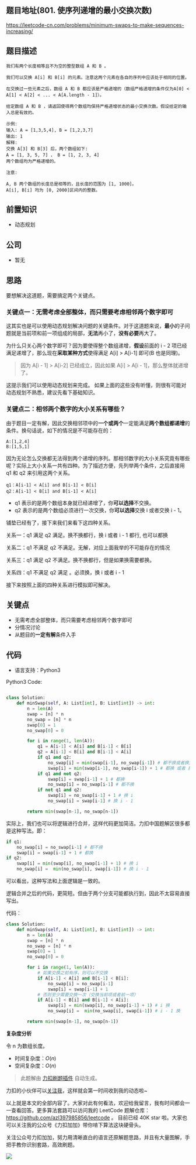 ## 题目地址(801. 使序列递增的最小交换次数)

https://leetcode-cn.com/problems/minimum-swaps-to-make-sequences-increasing/

## 题目描述

```
我们有两个长度相等且不为空的整型数组 A 和 B 。

我们可以交换 A[i] 和 B[i] 的元素。注意这两个元素在各自的序列中应该处于相同的位置。

在交换过一些元素之后，数组 A 和 B 都应该是严格递增的（数组严格递增的条件仅为A[0] < A[1] < A[2] < ... < A[A.length - 1]）。

给定数组 A 和 B ，请返回使得两个数组均保持严格递增状态的最小交换次数。假设给定的输入总是有效的。

示例:
输入: A = [1,3,5,4], B = [1,2,3,7]
输出: 1
解释:
交换 A[3] 和 B[3] 后，两个数组如下:
A = [1, 3, 5, 7] ， B = [1, 2, 3, 4]
两个数组均为严格递增的。

注意:

A, B 两个数组的长度总是相等的，且长度的范围为 [1, 1000]。
A[i], B[i] 均为 [0, 2000]区间内的整数。
```

## 前置知识

- 动态规划

## 公司

- 暂无

## 思路

要想解决这道题，需要搞定两个关键点。

### 关键点一：无需考虑全部整体，而只需要考虑相邻两个数字即可

这其实也是可以使用动态规划解决问题的关键条件。对于这道题来说，**最小**的子问题就是当前项和前一项组成的局部，**无法**再小了，**没有必要**再大了。

为什么只关心两个数字即可？因为要使得整个数组递增，**假设**前面的 i - 2 项已经满足递增了，那么现在**采取某种方式**使得满足 A[i] > A[i-1] 即可(B 也是同理)。

> 因为 A[i - 1] > A[i-2] 已经成立，因此如果 A[i] > A[i - 1]，那么整体就递增了。

这提示我们可以使用动态规划来完成。 如果上面的这些没有听懂，则很有可能对动态规划不熟悉，建议先看下基础知识。

### 关键点二：相邻两个数字的大小关系有哪些？

由于题目一定有解，因此交换相邻项中的**一个或两个**一定能满足**两个数组都递增**的条件。换句话说，如下的情况是不可能存在的：

```
A:[1,2,4]
B:[1,5,1]
```

因为无论怎么交换都无法得到两个递增的序列。那相邻数字的大小关系究竟有哪些呢？实际上大小关系一共有四种。为了描述方便，先列举两个条件，之后直接用 q1 和 q2 来引用这两个关系。

```
q1：A[i-1] < A[i] and B[i-1] < B[i]
q2：A[i-1] < B[i] and B[i-1] < A[i]
```

- q1 表示的是两个数组本身就已经递增了，你**可以选择**不交换。
- q2 表示的是两个数组必须进行一次交换，你**可以选择**交换 i 或者交换 i - 1。

铺垫已经有了，接下来我们来看下这四种关系。

关系一：q1 满足 q2 满足。换不换都行，换 i 或者 i - 1 都行, 也可以都换

关系二：q1 不满足 q2 不满足。无解，对应上面我举的不可能存在的情况

关系三：q1 满足 q2 不满足。换不换都行，但是如果换需要都换。

关系四：q1 不满足 q2 满足 。必须换，换 i 或者 i - 1

接下来按照上面的四种关系进行模拟即可解决。

## 关键点

- 无需考虑全部整体，而只需要考虑相邻两个数字即可
- 分情况讨论
- 从题目的**一定有解**条件入手

## 代码

- 语言支持：Python3

Python3 Code:

```py

class Solution:
    def minSwap(self, A: List[int], B: List[int]) -> int:
        n = len(A)
        swap = [n] * n
        no_swap = [n] * n
        swap[0] = 1
        no_swap[0] = 0

        for i in range(1, len(A)):
            q1 = A[i-1] < A[i] and B[i-1] < B[i]
            q2 = A[i-1] < B[i] and B[i-1] < A[i]
            if q1 and q2:
                no_swap[i] = min(swap[i-1], no_swap[i-1]) # 都不换或者换i-1
                swap[i] = min(swap[i-1], no_swap[i-1]) + 1 # 都换 或者 换 i
            if q1 and not q2:
                swap[i] = swap[i-1] + 1 # 都换
                no_swap[i] = no_swap[i-1] # 都不换
            if not q1 and q2:
                swap[i] = no_swap[i-1] + 1 # 换 i
                no_swap[i] = swap[i-1] # 换 i - 1

        return min(swap[n-1], no_swap[n-1])
```

实际上，我们也可以将逻辑进行合并，这样代码更加简洁。力扣中国题解区很多都是这种写法。即：

```py
if q1:
    no_swap[i] = no_swap[i-1] # 都不换
    swap[i] = swap[i-1] + 1 # 都换
if q2:
    swap[i] = min(swap[i], no_swap[i-1] + 1) # 换 i
    no_swap[i] =  min(no_swap[i], swap[i-1]) # 换 i - 1
```

可以看出，这种写法和上面逻辑是一致的。

逻辑合并之后的代码，更简短。但由于两个分支可能都执行到，因此不太容易直接写出。

代码：

```py
class Solution:
    def minSwap(self, A: List[int], B: List[int]) -> int:
        n = len(A)
        swap = [n] * n
        no_swap = [n] * n
        swap[0] = 1
        no_swap[0] = 0

        for i in range(1, len(A)):
            # 如果交换之前有序，则可以不交换
            if A[i-1] < A[i] and B[i-1] < B[i]:
                no_swap[i] = no_swap[i-1]
                swap[i] = swap[i-1] + 1
            # 否则至少需要交换一次（交换当前项或者前一项）
            if A[i-1] < B[i] and B[i-1] < A[i]:
                swap[i] = min(swap[i], no_swap[i-1] + 1) # i 换
                no_swap[i] =  min(no_swap[i], swap[i-1]) # i - 1 换

        return min(swap[n-1], no_swap[n-1])
```

**复杂度分析**

令 n 为数组长度。

- 时间复杂度：$O(n)$
- 空间复杂度：$O(n)$

> 此题解由 [力扣刷题插件](https://leetcode-pp.github.io/leetcode-cheat/?tab=solution-template) 自动生成。

力扣的小伙伴可以[关注我](https://leetcode-cn.com/u/fe-lucifer/)，这样就会第一时间收到我的动态啦~

以上就是本文的全部内容了。大家对此有何看法，欢迎给我留言，我有时间都会一一查看回答。更多算法套路可以访问我的 LeetCode 题解仓库：https://github.com/azl397985856/leetcode 。 目前已经 40K star 啦。大家也可以关注我的公众号《力扣加加》带你啃下算法这块硬骨头。

关注公众号力扣加加，努力用清晰直白的语言还原解题思路，并且有大量图解，手把手教你识别套路，高效刷题。

![](https://p.ipic.vip/d35xen.jpg)
